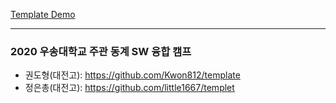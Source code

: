 [Template Demo](https://sonata-bell.github.io/learn-teachable-machine/template/)

---

### 2020 우송대학교 주관 동계 SW 융합 캠프

- 권도형(대전고): https://github.com/Kwon812/template
- 정은총(대전고): https://github.com/little1667/templet
